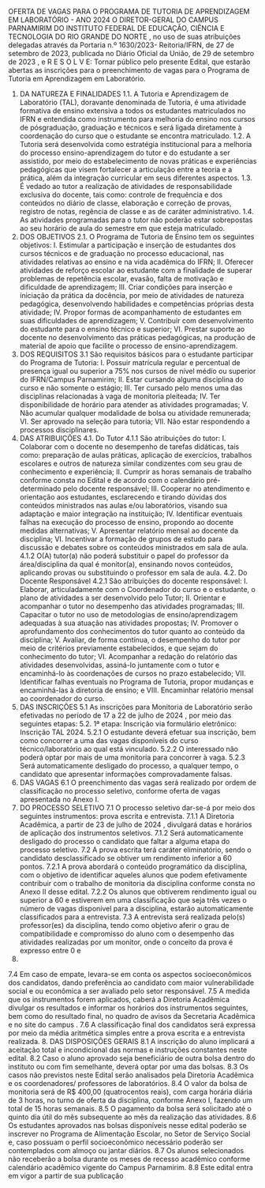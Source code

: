 OFERTA DE VAGAS PARA O PROGRAMA DE TUTORIA DE APRENDIZAGEM EM LABORATÓRIO - ANO 2024
O DIRETOR-GERAL DO CAMPUS PARNAMIRIM DO INSTITUTO FEDERAL DE EDUCAÇÃO,
CIÊNCIA E TECNOLOGIA DO RIO GRANDE DO NORTE , no uso de suas atribuições delegadas através da Portaria
n.º 1630/2023- Reitoria/IFRN, de 27 de setembro de 2023, publicada no Diário Oficial da União, de 29 de setembro de 2023 , e
R E S O L V E:
Tornar público pelo presente Edital, que estarão abertas as inscrições para o preenchimento de vagas para o
Programa de Tutoria em Aprendizagem em Laboratório.
1. DA NATUREZA E FINALIDADES
1.1. A Tutoria e Aprendizagem de Laboratório (TAL), doravante denominada de Tutoria, é uma atividade formativa de ensino
extensiva a todos os estudantes matriculados no IFRN e entendida como instrumento para melhoria do ensino nos cursos de pósgraduação, graduação e técnicos e será ligada diretamente à coordenação do curso que o estudante se encontra matriculado.
1.2. A Tutoria será desenvolvida como estratégia institucional para a melhoria do processo ensino-aprendizagem do tutor e do
estudante a ser assistido, por meio do estabelecimento de novas práticas e experiências pedagógicas que visem fortalecer a
articulação entre a teoria e a prática, além da integração curricular em seus diferentes aspectos.
1.3. É vedado ao tutor a realização de atividades de responsabilidade exclusiva do docente, tais como: controle de frequência e dos
conteúdos no diário de classe, elaboração e correção de provas, registro de notas, regência de classe e as de caráter administrativo.
1.4. As atividades programadas para o tutor não poderão estar sobrepostas ao seu horário de aula do semestre em que esteja
matriculado.
2. DOS OBJETIVOS
2.1. O Programa de Tutoria de Ensino tem os seguintes objetivos:
I. Estimular a participação e inserção de estudantes dos cursos técnicos e de graduação no processo educacional, nas
atividades relativas ao ensino e na vida acadêmica do IFRN;
II. Oferecer atividades de reforço escolar ao estudante com a finalidade de superar problemas de repetência escolar,
evasão, falta de motivação e dificuldade de aprendizagem;
III. Criar condições para inserção e iniciação da prática da docência, por meio de atividades de natureza pedagógica,
desenvolvendo habilidades e competências próprias desta atividade;
IV. Propor formas de acompanhamento de estudantes em suas dificuldades de aprendizagem;
V. Contribuir com desenvolvimento do estudante para o ensino técnico e superior;
VI. Prestar suporte ao docente no desenvolvimento das práticas pedagógicas, na produção de material de apoio que
facilite o processo de ensino-aprendizagem.
3. DOS REQUISITOS
3.1 São requisitos básicos para o estudante participar do Programa de Tutoria:
I. Possuir matrícula regular e percentual de presença igual ou superior a 75% nos cursos de nível médio ou superior do
IFRN/Campus Parnamirim;
II. Estar cursando alguma disciplina do curso e não somente o estágio;
III. Ter cursado pelo menos uma das disciplinas relacionadas à vaga de monitoria pleiteada;
IV. Ter disponibilidade de horário para atender as atividades programadas;
V. Não acumular qualquer modalidade de bolsa ou atividade remunerada;
VI. Ser aprovado na seleção para tutoria;
VII. Não estar respondendo a processos disciplinares.
4. DAS ATRIBUIÇÕES
4.1. Do Tutor
4.1.1 São atribuições do tutor:
I. Colaborar com o docente no desempenho de tarefas didáticas, tais como: preparação de aulas práticas, aplicação de
exercícios, trabalhos escolares e outros de natureza similar condizentes com seu grau de conhecimento e
experiência;
II. Cumprir as horas semanais de trabalho conforme consta no Edital e de acordo com o calendário pré-determinado
pelo docente responsável;
III. Cooperar no atendimento e orientação aos estudantes, esclarecendo e tirando dúvidas dos conteúdos ministrados nas
aulas e/ou laboratórios, visando sua adaptação e maior integração na instituição;
IV. Identificar eventuais falhas na execução do processo de ensino, propondo ao docente medidas alternativas;
V. Apresentar relatório mensal ao docente da disciplina;
VI. Incentivar a formação de grupos de estudo para discussão e debates sobre os conteúdos ministrados em sala de aula.
4.1.2 O(A) tutor(a) não poderá substituir o papel do professor da área/disciplina da qual é monitor(a), ensinando novos conteúdos,
aplicando provas ou substituindo o professor em sala de aula.
4.2. Do Docente Responsável
4.2.1 São atribuições do docente responsável:
I. Elaborar, articuladamente com o Coordenador do curso e o estudante, o plano de atividades a ser desenvolvido pelo
Tutor;
II. Orientar e acompanhar o tutor no desempenho das atividades programadas;
III. Capacitar o tutor no uso de metodologias de ensino/aprendizagem adequadas à sua atuação nas atividades propostas;
IV. Promover o aprofundamento dos conhecimentos do tutor quanto ao conteúdo da disciplina;
V. Avaliar, de forma contínua, o desempenho do tutor por meio de critérios previamente estabelecidos, e que sejam do
conhecimento do tutor;
VI. Acompanhar a redação do relatório das atividades desenvolvidas, assiná-lo juntamente com o tutor e encaminhá-lo
às coordenações de cursos no prazo estabelecido;
VII. Identificar falhas eventuais no Programa de Tutoria, propor mudanças e encaminhá-las à diretoria de ensino; e
VIII. Encaminhar relatório mensal ao coordenador do curso.
5. DAS INSCRIÇÕES
5.1 As inscrições para Monitoria de Laboratório serão efetivadas no período de 17 a 22 de julho de 2024 , por meio das seguintes
etapas:
5.2. 1ª etapa: Inscrição via formulário eletrônico: Inscrição TAL 2024.
5.2.1 O estudante deverá efetuar sua inscrição, bem como concorrer a uma das vagas disponíveis do curso técnico/laboratório ao
qual está vinculado.
5.2.2 O interessado não poderá optar por mais de uma monitoria para concorrer à vaga.
5.2.3 Será automaticamente desligado do processo, a qualquer tempo, o candidato que apresentar informações comprovadamente
falsas.
6. DAS VAGAS
6.1 O preenchimento das vagas será realizado por ordem de classificação no processo seletivo, conforme oferta de vagas apresentada
no Anexo I.
7. DO PROCESSO SELETIVO
7.1 O processo seletivo dar-se-á por meio dos seguintes instrumentos: prova escrita e entrevista.
7.1.1 A Diretoria Acadêmica, a partir de 23 de julho de 2024 , divulgará datas e horários de aplicação dos instrumentos seletivos.
7.1.2 Será automaticamente desligado do processo o candidato que faltar a alguma etapa do processo seletivo.
7.2 A prova escrita terá caráter eliminatório, sendo o candidato desclassificado se obtiver um rendimento inferior a 60 pontos.
7.2.1 A prova abordará o conteúdo programático da disciplina, com o objetivo de identificar aqueles alunos que podem
efetivamente contribuir com o trabalho de monitoria da disciplina conforme consta no Anexo II desse edital.
7.2.2 Os alunos que obtiverem rendimento igual ou superior a 60 e estiverem em uma classificação que seja três vezes o número de
vagas disponível para a disciplina, estarão automaticamente classificados para a entrevista.
7.3 A entrevista será realizada pelo(s) professor(es) da disciplina, tendo como objetivo aferir o grau de compatibilidade e
compromisso do aluno com o desempenho das atividades realizadas por um monitor, onde o conceito da prova é expresso entre 0 e
100.
7.4 Em caso de empate, levara-se em conta os aspectos socioeconômicos dos candidatos, dando preferência ao candidato com maior
vulnerabilidade social e ou econômica a ser avaliado pelo setor responsável.
7.5 A medida que os instrumentos forem aplicados, caberá a Diretoria Acadêmica divulgar os resultados e informar os horários dos
instrumentos seguintes, bem como do resultado final, no quadro de avisos da Secretaria Acadêmica e no site do campus .
7.6 A classificação final dos candidatos será expressa por meio da média aritmética simples entre a prova escrita e a entrevista
realizada.
8. DAS DISPOSIÇÕES GERAIS
8.1 A inscrição do aluno implicará a aceitação total e incondicional das normas e instruções constantes neste edital.
8.2 Caso o aluno aprovado seja beneficiário de outra bolsa dentro do instituto ou com fim semelhante, deverá optar por uma das
bolsas.
8.3 Os casos não previstos neste Edital serão analisados pela Diretoria Acadêmica e os coordenadores/ professores de laboratórios.
8.4 O valor da bolsa de monitoria será de R$ 400,00 (quatrocentos reais), com carga horária diária de 3 horas, no turno de oferta da
disciplina, conforme Anexo I, fazendo um total de 15 horas semanais.
8.5 O pagamento da bolsa será solicitado até o quinto dia útil do mês subsequente ao mês da realização das atividades.
8.6 Os estudantes aprovados nas bolsas disponíveis nesse edital poderão se inscrever no Programa de Alimentação Escolar, no Setor
de Serviço Social e, caso possuam o perfil socioeconômico necessário poderão ser contemplados com almoço ou jantar diários.
8.7 Os alunos selecionados não receberão a bolsa durante os meses de recesso acadêmico conforme calendário acadêmico vigente
do Campus Parnamirim.
8.8 Este edital entra em vigor a partir de sua publicação